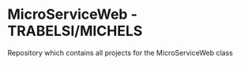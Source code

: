 # MicroServiceWeb - TRABELSI/MICHELS

Repository which contains all projects for the MicroServiceWeb class
